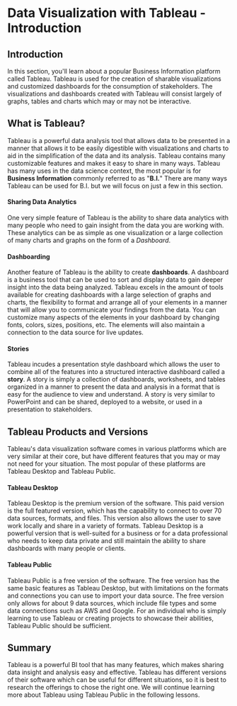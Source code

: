 # Data Visualization with Tableau - Introduction

## Introduction
In this section, you'll learn about a popular Business Information platform called Tableau. Tableau is used for the creation of sharable visualizations and customized dashboards for the consumption of stakeholders. The visualizations and dashboards created with Tableau will consist largely of graphs, tables and charts which may or may not be interactive. 

## What is Tableau?
Tableau is a powerful data analysis tool that allows data to be presented in a manner that allows it to be easily digestible with visualizations and charts to aid in the simplification of the data and its analysis.  Tableau contains many customizable features and makes it easy to share in many ways. Tableau has many uses in the data science context, the most popular is for __Business Information__ commonly referred to as "__B.I.__" There are many ways Tableau can be used for B.I. but we will focus on just a few in this section.

#### Sharing Data Analytics
One very simple feature of Tableau is the ability to share data analytics with many people who need to gain insight from the data you are working with. These analytics can be as simple as one visualization or a large collection of many charts and graphs on the form of a _Dashboard_.

#### Dashboarding
Another feature of Tableau is the ability to create __dashboards__. A dashboard is a business tool that can be used to sort and display data to gain deeper insight into the data being analyzed. Tableau excels in the amount of tools available for creating dashboards with a large selection of graphs and charts, the flexibility to format and arrange all of your elements in a manner that will allow you to communicate your findings from the data. You can customize many aspects of the elements in your dashboard by changing fonts, colors, sizes, positions, etc. The elements will also maintain a connection to the data source for live updates.

#### Stories
Tableau incudes a presentation style dashboard which allows the user to combine all of the features into a structured interactive dashboard called a __story__.  A story is simply a collection of dashboards, worksheets, and tables organized in a manner to present the data and analysis in a format that is easy for the audience to view and understand. A story is very similar to PowerPoint and can be shared, deployed to a website, or used in a presentation to stakeholders.

## Tableau Products and Versions
Tableau's data visualization software comes in various platforms which are very similar at their core, but have different features that you may or may not need for your situation. The most popular of these platforms are Tableau Desktop and Tableau Public.

#### Tableau Desktop
Tableau Desktop is the premium version of the software. This paid version is the full featured version, which has the capability to connect to over 70 data sources, formats, and files. This version also allows the user to save work locally and share in a variety of formats. Tableau Desktop is a powerful version that is well-suited for a business or for a data professional who needs to keep data private and still maintain the ability to share dashboards with many people or clients.

#### Tableau Public
Tableau Public is a free version of the software. The free version has the same basic features as Tableau Desktop, but with limitations on the formats and connections you can use to import your data source. The free version only allows for about 9 data sources, which include file types and some data connections such as AWS and Google. For an individual who is simply learning to use Tableau or creating projects to showcase their abilities, Tableau Public should be sufficient.

## Summary
Tableau is a powerful BI tool that has many features, which makes sharing data insight and analysis easy and effective. Tableau has different versions of their software which can be useful for different situations, so it is best to research the offerings to chose the right one. We will continue learning more about Tableau using Tableau Public in the following lessons.
